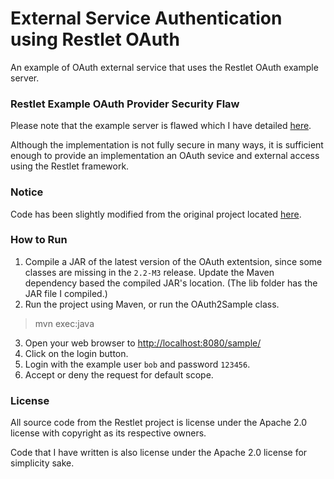 # External Service Authentication using Restlet OAuth
An example of OAuth external service that uses the Restlet OAuth example server.

### Restlet Example OAuth Provider Security Flaw
Please note that the example server is flawed which I have detailed [here](http://bretkikehara.wordpress.com/2013/08/01/restlet-2-2-oauth/).

Although the implementation is not fully secure in many ways, it is sufficient enough to provide an implementation an OAuth sevice and external access using the Restlet framework.

### Notice
Code has been slightly modified from the original project located [here](https://github.com/restlet/restlet-framework-java).

### How to Run
1. Compile a JAR of the latest version of the OAuth extentsion, since some classes are missing in the `2.2-M3` release. Update the Maven dependency based the compiled JAR's location. (The lib folder has the JAR file I compiled.)
2. Run the project using Maven, or run the OAuth2Sample class.

  >
  > mvn exec:java
  >
3. Open your web browser to [http://localhost:8080/sample/](http://localhost:8080/sample/)
4. Click on the login button.
5. Login with the example user `bob` and password `123456`.
6. Accept or deny the request for default scope.

### License
All source code from the Restlet project is license under the Apache 2.0 license with copyright as its respective owners.

Code that I have written is also license under the Apache 2.0 license for simplicity sake.
